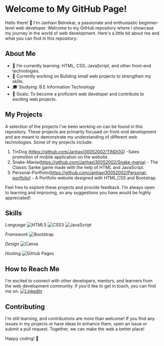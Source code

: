 # Welcome to My GitHub Page!

Hello there! 👋 I'm Janhavi Belnekar, a passionate and enthusiastic beginner-level web developer. Welcome to my GitHub repository where I showcase my journey in the world of web development. Here's a little bit about me and what you can find in this repository:

## About Me

- 🌱 I’m currently learning: HTML, CSS, JavaScript, and other front-end technologies.
- 💼 Currently working on Building small web projects to strengthen my skills.
- 🎓 Studying: B.E Information Technology
- 🎯 Goals: To become a proficient web developer and contribute to exciting web projects.

## My Projects

A selection of the projects I've been working on can be found in this repository. These projects are primarily focused on front-end development and are meant to demonstrate my understanding of different web technologies. Some of my projects include:

1. TinDog (https://github.com/Janhavi30052002/TINDOG) -Sales promotion of mobile application on the website.
2. Snake-Mania(https://github.com/Janhavi30052002/Snake-mania) - The Classic Sanke game made with the help of HTML and JavaScript. 
3. Personal-Portfolio(https://github.com/Janhavi30052002/Personal-portfolio) - A Portfolio website designed with HTML,CSS and Bootstrap.

Feel free to explore these projects and provide feedback. I'm always open to learning and improving, so any suggestions you have would be highly appreciated!

## Skills

*Language*
![HTML5](https://img.shields.io/badge/html5-%23E34F26.svg?style=for-the-badge&logo=html5&logoColor=white)
![CSS3](https://img.shields.io/badge/css3-%231572B6.svg?style=for-the-badge&logo=css3&logoColor=white)
![JavaScript](https://img.shields.io/badge/javascript-%23323330.svg?style=for-the-badge&logo=javascript&logoColor=%23F7DF1E)

*Framework*
![Bootstrap](https://img.shields.io/badge/bootstrap-%238511FA.svg?style=for-the-badge&logo=bootstrap&logoColor=white)

*Design*
![Canva](https://img.shields.io/badge/Canva-%2300C4CC.svg?style=for-the-badge&logo=Canva&logoColor=white)

*Hosting*
![Github Pages](https://img.shields.io/badge/github%20pages-121013?style=for-the-badge&logo=github&logoColor=white)

## How to Reach Me

I'm excited to connect with other developers, mentors, and learners from the web development community. If you'd like to get in touch, you can find me on:
[![LinkedIn](https://img.shields.io/badge/linkedin-%230077B5.svg?style=for-the-badge&logo=linkedin&logoColor=white)](https://www.linkedin.com/in/janhavi-belnekar-43971b264/)


## Contributing

I'm still learning, and contributions are more than welcome! If you find any issues in my projects or have ideas to enhance them, open an issue or submit a pull request. Together, we can make the web a better place!



Happy coding! 🚀
